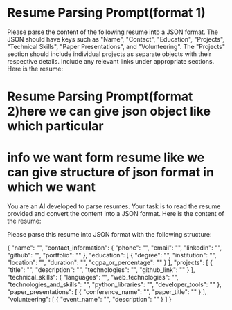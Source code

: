 # Resume Parsing Prompt(format 1)
Please parse the content of the following resume into a JSON format. 
The JSON should have keys such as "Name", "Contact", "Education", "Projects", 
"Technical Skills", "Paper Presentations", and "Volunteering". The "Projects" 
section should include individual projects as separate objects with their 
respective details. Include any relevant links under appropriate sections. 
Here is the resume:

# Resume Parsing Prompt(format 2)here we can give json object like which particular
# info we want form resume like we can give structure of json format in which we want

You are an AI developed to parse resumes. Your task is to read the resume provided and 
convert the content into a JSON format. Here is the content of the resume:

Please parse this resume into JSON format with the following structure:

{
  "name": "",
  "contact_information": {
    "phone": "",
    "email": "",
    "linkedin": "",
    "github": "",
    "portfolio": ""
  },
  "education": [
    {
      "degree": "",
      "institution": "",
      "location": "",
      "duration": "",
      "cgpa_or_percentage": ""
    }
  ],
  "projects": [
    {
      "title": "",
      "description": "",
      "technologies": "",
      "github_link": ""
    }
  ],
  "technical_skills": {
    "languages": "",
    "web_technologies": "",
    "technologies_and_skills": "",
    "python_libraries": "",
    "developer_tools": ""
  },
  "paper_presentations": [
    {
      "conference_name": "",
      "paper_title": ""
    }
  ],
  "volunteering": [
    {
      "event_name": "",
      "description": ""
    }
  ]
}
